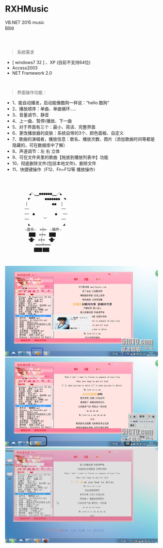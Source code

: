 # RXHMusic
VB.NET 2015 music
<br />
[blog](https://blog.51cto.com/srxboys/1567514)

<br /><br />

> 系统需求
- [ windows7 32 ] 、XP (目前不支持64位)
- Access2003
- NET Framework 2.0

<br />

> 界面操作功能：
- 1、能自动播发，启动能像酷狗一样说：“hello 酷狗”
- 2、播放顺序：单曲、单曲循环.....
- 3、音量调节、静音
- 4、上一曲、暂停/播放、下一曲
- 5、对于界面有三个：最小、简洁、完整界面
- 6、更改播放器的皮肤：系统自带的3个、颜色面板、自定义
- 7、歌曲的演唱者，播放信息：歌名、播放次数、图片（添加歌曲时间等都是隐藏的，可在数据库中了解）
- 8、声道调节：左 右  立体
- 9、可在文件夹里的歌曲【拖放到播放列表中】功能
- 10、彻底删除文件(包括本地文件)、删除文件
- 11、快捷键操作（F12、Fn+F12等 播放操作）

<br />

```sh

           ◢＼▁▁●●●●●●▁▁／◣
         　◤　　　　●●●●●●●　◥
         ▕　　　　　　　●●　▕
         ──　　　　　　　　　──
         ──　●　　　　　 ●　 ──
         ──　　　　﹀　　　　──
         　◣　　　　　　　　　◢
         ☆音乐☆　∞┼∞　☆插件☆
           ███　∞┼∞　███
         　◥█◤　∞┼∞　◥█◤
         　　　═══╧═══
         　　 ███▊███
```

<br />

![srxboys](https://github.com/srxboys/RXHMusic/blob/master/img/1.jpg)
![srxboys](https://github.com/srxboys/RXHMusic/blob/master/img/2.jpg)
![srxboys](https://github.com/srxboys/RXHMusic/blob/master/img/3.gif)



